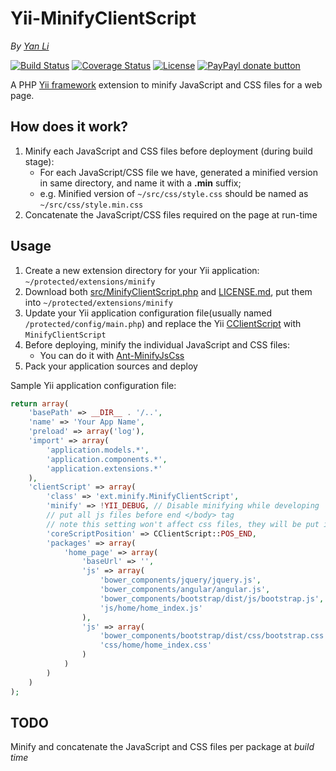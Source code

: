 # Yii-MinifyClientScript #
*By [Yan Li](https://github.com/yanli0303)* 

<!--
[![Latest Stable Version](http://img.shields.io/packagist/v/yanli0303/yii-minify-client-script.svg)](https://packagist.org/packages/yanli0303/yii-minify-client-script)
[![Total Downloads](https://img.shields.io/packagist/dt/yanli0303/yii-minify-client-script.svg)](https://packagist.org/packages/yanli0303/yii-minify-client-script)
-->
[![Build Status](https://travis-ci.org/yanli0303/Yii-MinifyClientScript.svg?branch=master)](https://travis-ci.org/yanli0303/Yii-MinifyClientScript)
[![Coverage Status](https://coveralls.io/repos/yanli0303/Yii-MinifyClientScript/badge.svg?branch=master)](https://coveralls.io/r/yanli0303/Yii-MinifyClientScript?branch=master)
[![License](https://img.shields.io/badge/License-MIT-brightgreen.svg)](https://packagist.org/packages/yanli0303/yii-minify-client-script)
[![PayPayl donate button](http://img.shields.io/badge/paypal-donate-orange.svg)](https://www.paypal.com/cgi-bin/webscr?cmd=_donations&business=silentwait4u%40gmail%2ecom&lc=US&item_name=Yan%20Li&no_note=0&currency_code=USD&bn=PP%2dDonationsBF%3apaypal%2ddonate%2ejpg%3aNonHostedGuest)

A PHP [Yii framework](http://www.yiiframework.com/ "Yii Framework Home") extension to minify JavaScript and CSS files for a web page. 

## How does it work? ##

1. Minify each JavaScript and CSS files before deployment (during build stage):
	- For each JavaScript/CSS file we have, generated a minified version in same directory, and name it with a **.min** suffix;
	- e.g. Minified version of `~/src/css/style.css` should be named as `~/src/css/style.min.css`
2. Concatenate the JavaScript/CSS files required on the page at run-time


## Usage ##

1. Create a new extension directory for your Yii application: `~/protected/extensions/minify`
2. Download both [src/MinifyClientScript.php](https://github.com/yanli0303/Yii-MinifyClientScript/blob/master/src/MinifyClientScript.php) and [LICENSE.md](https://github.com/yanli0303/Yii-MinifyClientScript/blob/master/LICENSE.md), put them into `~/protected/extensions/minify`
3. Update your Yii application configuration file(usually named `/protected/config/main.php`) and replace the Yii [CClientScript](http://www.yiiframework.com/doc/api/1.1/CClientScript) with `MinifyClientScript`
4. Before deploying, minify the individual JavaScript and CSS files:
	- You can do it with [Ant-MinifyJsCss](https://github.com/yanli0303/Ant-MinifyJsCss)
5. Pack your application sources and deploy 

Sample Yii application configuration file:

```PHP	
return array(
    'basePath' => __DIR__ . '/..',
    'name' => 'Your App Name',
    'preload' => array('log'),
    'import' => array(
        'application.models.*',
        'application.components.*',
        'application.extensions.*'
    ),
    'clientScript' => array(
        'class' => 'ext.minify.MinifyClientScript',
        'minify' => !YII_DEBUG, // Disable minifying while developing
        // put all js files before end </body> tag
        // note this setting won't affect css files, they will be put in <head>
        'coreScriptPosition' => CClientScript::POS_END,
        'packages' => array(
            'home_page' => array(
                'baseUrl' => '',
                'js' => array(
                    'bower_components/jquery/jquery.js',
                    'bower_components/angular/angular.js',
                    'bower_components/bootstrap/dist/js/bootstrap.js',
                    'js/home/home_index.js'
                ),
                'js' => array(
                    'bower_components/bootstrap/dist/css/bootstrap.css',
                    'css/home/home_index.css'
                )
            )
        )
    )
);
```

## TODO ##

Minify and concatenate the JavaScript and CSS files per package at *build time*
